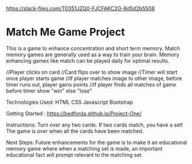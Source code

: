 https://slack-files.com/T0351JZQ0-FJCFAKC2G-6d5d2b5508 

# Match Me Game Project
This is a game to enhance concentration and short term memory. Match memory games are generally used as a way to train your brain. Memory enhancing games like match can be played daily for optimal results.

//Player clicks on card
//Card flips over to show image
//Timer will start once player starts game
//If player matches image to other image, before timer runs out, player gains points
//If player finds all matches of game before timer
show "win"
else "lose"

Technologies Used:
HTML
CSS
Javascript
Bootstrap

Getting Started :
https://bedforda.github.io/Project-One/

Instructions: 
Turn over any two cards.
If two cards match, you have a set! 
The game is over when all the cards have been matched.

Next Steps: 
Future enhancements for the game is to make it an educational memory game where when a matching set is made, an important educational fact will prompt relevant to the matching set. 


